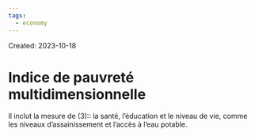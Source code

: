 ```yaml
---
tags:
  - economy
---
```

Created: 2023-10-18

# Indice de pauvreté multidimensionnelle
Il inclut la mesure de (3):: la santé, l’éducation et le niveau de vie, comme les niveaux d’assainissement et l’accès à l’eau potable.
<!--SR:!2023-11-25,21,210-->